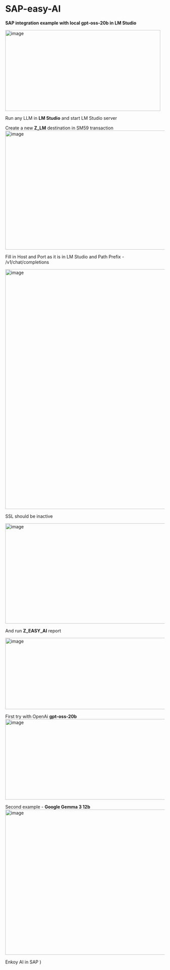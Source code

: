 # SAP-easy-AI

**SAP integration example with local gpt-oss-20b in LM Studio**

<img width="490" height="255" alt="image" src="https://github.com/user-attachments/assets/d70de72d-3d0b-4b10-9fe1-17407a78c352" />


Run any LLM in **LM Studio** and start LM Studio server

Create a new **Z_LM** destination in SM59 transaction
<img width="705" height="375" alt="image" src="https://github.com/user-attachments/assets/cb7c145e-87e9-41bd-99c9-c48abb0a5f6e" />

Fill in Host and Port as it is in LM Studio and Path Prefix - /v1/chat/completions

<img width="1502" height="756" alt="image" src="https://github.com/user-attachments/assets/f4edb68d-d0ec-4271-9d47-b64c8df5b380" />

SSL should be inactive

<img width="839" height="316" alt="image" src="https://github.com/user-attachments/assets/44d2f765-400d-4f47-b30f-47315fbb1c6e" />



And run **Z_EASY_AI** report

<img width="838" height="225" alt="image" src="https://github.com/user-attachments/assets/cc7b984b-2d9f-4b80-af47-47eb1203a8da" />


First try with OpenAi **gpt-oss-20b**
<img width="1315" height="254" alt="image" src="https://github.com/user-attachments/assets/6064a0bc-02e5-4525-9679-64de6e0e401e" />

Second example - **Google Gemma 3 12b**
<img width="1367" height="458" alt="image" src="https://github.com/user-attachments/assets/da980b2a-5252-46b4-bdcb-7bb21e24a23c" />

Enkoy AI in SAP )













